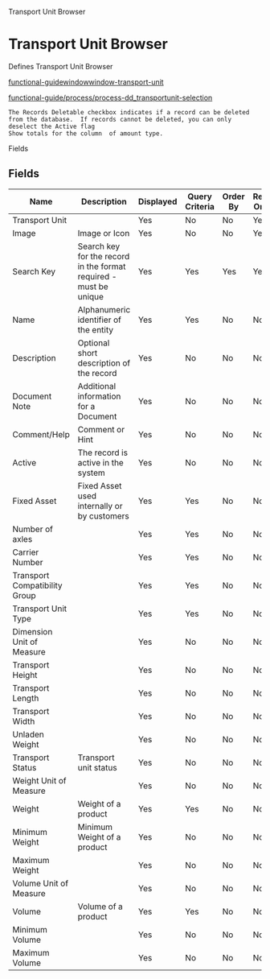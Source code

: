 
Transport Unit Browser
# Transport Unit Browser


Defines Transport Unit Browser

[functional-guidewindowwindow-transport-unit](functional-guidewindowwindow-transport-unit.md)

[functional-guide/process/process-dd_transportunit-selection](functional-guide/process/process-dd_transportunit-selection.md)

```
The Records Deletable checkbox indicates if a record can be deleted from the database.  If records cannot be deleted, you can only deselect the Active flag
Show totals for the column  of amount type.
```
Fields
## Fields




Name                          | Description                                                       | Displayed | Query Criteria | Order By | Read Only | Mandatory
----------------------------- | ----------------------------------------------------------------- | --------- | -------------- | -------- | --------- | ---------
Transport Unit                |                                                                   | Yes       | No             | No       | Yes       | No       
Image                         | Image or Icon                                                     | Yes       | No             | No       | Yes       | No       
Search Key                    | Search key for the record in the format required - must be unique | Yes       | Yes            | Yes      | Yes       | No       
Name                          | Alphanumeric identifier of the entity                             | Yes       | Yes            | No       | No        | No       
Description                   | Optional short description of the record                          | Yes       | No             | No       | No        | No       
Document Note                 | Additional information for a Document                             | Yes       | No             | No       | No        | No       
Comment/Help                  | Comment or Hint                                                   | Yes       | No             | No       | No        | No       
Active                        | The record is active in the system                                | Yes       | No             | No       | No        | No       
Fixed Asset                   | Fixed Asset used internally or by customers                       | Yes       | Yes            | No       | No        | No       
Number of axles               |                                                                   | Yes       | Yes            | No       | No        | No       
Carrier Number                |                                                                   | Yes       | Yes            | No       | No        | No       
Transport Compatibility Group |                                                                   | Yes       | Yes            | No       | No        | No       
Transport Unit Type           |                                                                   | Yes       | Yes            | No       | No        | No       
Dimension Unit of Measure     |                                                                   | Yes       | No             | No       | No        | No       
Transport Height              |                                                                   | Yes       | No             | No       | No        | No       
Transport Length              |                                                                   | Yes       | No             | No       | No        | No       
Transport Width               |                                                                   | Yes       | No             | No       | No        | No       
Unladen Weight                |                                                                   | Yes       | No             | No       | No        | No       
Transport Status              | Transport unit status                                             | Yes       | No             | No       | No        | No       
Weight Unit of Measure        |                                                                   | Yes       | No             | No       | No        | No       
Weight                        | Weight of a product                                               | Yes       | Yes            | No       | No        | No       
Minimum Weight                | Minimum Weight of a product                                       | Yes       | No             | No       | No        | No       
Maximum Weight                |                                                                   | Yes       | No             | No       | No        | No       
Volume Unit of Measure        |                                                                   | Yes       | No             | No       | No        | No       
Volume                        | Volume of a product                                               | Yes       | Yes            | No       | No        | No       
Minimum Volume                |                                                                   | Yes       | No             | No       | No        | No       
Maximum Volume                |                                                                   | Yes       | No             | No       | No        | No       

